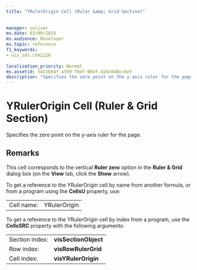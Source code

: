 ```yaml
---
title: "YRulerOrigin Cell (Ruler &amp; Grid Section)"
 
 
manager: soliver
ms.date: 03/09/2015
ms.audience: Developer
ms.topic: reference
f1_keywords:
- vis_sdr.chm1220
 
localization_priority: Normal
ms.assetid: 5d21b64f-a559-76ef-06df-d24c048cc6ef
description: "Specifies the zero point on the y-axis ruler for the page."
---
```


# YRulerOrigin Cell (Ruler &amp; Grid Section)

Specifies the zero point on the y-axis ruler for the page.
  
## Remarks

This cell corresponds to the vertical **Ruler zero** option in the **Ruler &amp; Grid** dialog box (on the **View** tab, click the **Show** arrow). 
  
To get a reference to the YRulerOrigin cell by name from another formula, or from a program using the **CellsU** property, use: 
  
|||
|:-----|:-----|
|Cell name:  <br/> |YRulerOrigin  <br/> |
   
To get a reference to the YRulerOrigin cell by index from a program, use the **CellsSRC** property with the following arguments: 
  
|||
|:-----|:-----|
|Section index:  <br/> |**visSectionObject** <br/> |
|Row index:  <br/> |**visRowRulerGrid** <br/> |
|Cell index:  <br/> |**visYRulerOrigin** <br/> |
   

